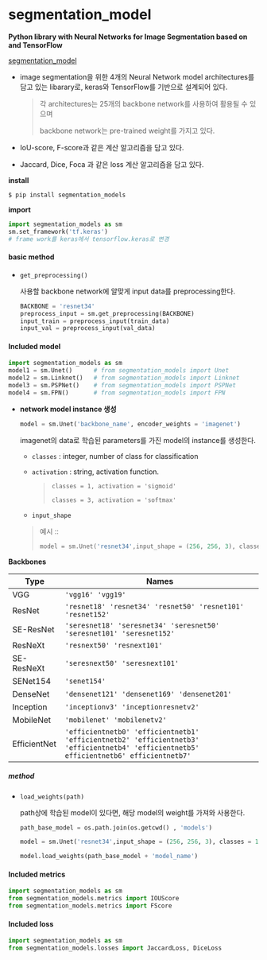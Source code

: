 # segmentation_model

**Python library with Neural Networks for Image Segmentation based on and TensorFlow**

[segmentation_model](https://github.com/qubvel/segmentation_models#simple-training-pipeline)



- image segmentation을 위한 4개의 Neural Network model architectures를 담고 있는 libarary로,  keras와 TensorFlow를 기반으로 설계되어 있다.

  > 각 architectures는 25개의 backbone network를 사용하여 활용될 수 있으며
  >
  > backbone network는 pre-trained weight를 가지고 있다.

- IoU-score, F-score과 같은 계산 알고리즘을 담고 있다.

- Jaccard, Dice, Foca 과 같은 loss 계산 알고리즘을 담고 있다.



**install**

```
$ pip install segmentation_models
```



**import**

```python
import segmentation_models as sm
sm.set_framework('tf.keras')
# frame work를 keras에서 tensorflow.keras로 변경
```



#### basic method

- `get_preprocessing()`

  사용할 backbone network에 알맞게 input data를 preprocessing한다.

  ```python
  BACKBONE = 'resnet34'
  preprocess_input = sm.get_preprocessing(BACKBONE)
  input_train = preprocess_input(train_data)
  input_val = preprocess_input(val_data)
  ```

  



#### Included model

```python
import segmentation_models as sm
model1 = sm.Unet()		# from segmentation_models import Unet
model2 = sm.Linknet()	# from segmentation_models import Linknet
model3 = sm.PSPNet()	# from segmentation_models import PSPNet
model4 = sm.FPN()		# from segmentation_models import FPN
```



- **network model instance 생성**

  ```python
  model = sm.Unet('backbone_name', encoder_weights = 'imagenet')
  ```

  imagenet의 data로 학습된 parameters를 가진 model의 instance를 생성한다.

  - `classes` : integer, number of class for classification

  - `activation` : string, activation function. 

    > `classes = 1, activation = 'sigmoid'`
    >
    > `classes = 3, activation = 'softmax'`

  - `input_shape` 

  > 예시 ::
  >
  > ```python
  > model = sm.Unet('resnet34',input_shape = (256, 256, 3), classes = 1, activation = 'sigmoid', encoder_weights='imagenet')
  > ```

  

**Backbones**

| Type         | Names                                                        |
| ------------ | ------------------------------------------------------------ |
| VGG          | `'vgg16' 'vgg19'`                                            |
| ResNet       | `'resnet18' 'resnet34' 'resnet50' 'resnet101' 'resnet152'`   |
| SE-ResNet    | `'seresnet18' 'seresnet34' 'seresnet50' 'seresnet101' 'seresnet152'` |
| ResNeXt      | `'resnext50' 'resnext101'`                                   |
| SE-ResNeXt   | `'seresnext50' 'seresnext101'`                               |
| SENet154     | `'senet154'`                                                 |
| DenseNet     | `'densenet121' 'densenet169' 'densenet201'`                  |
| Inception    | `'inceptionv3' 'inceptionresnetv2'`                          |
| MobileNet    | `'mobilenet' 'mobilenetv2'`                                  |
| EfficientNet | `'efficientnetb0' 'efficientnetb1' 'efficientnetb2' 'efficientnetb3' 'efficientnetb4' 'efficientnetb5' efficientnetb6' efficientnetb7'` |



##### method

- `load_weights(path)`

  path상에 학습된 model이 있다면, 해당 model의 weight를 가져와 사용한다.

  ```python
  path_base_model = os.path.join(os.getcwd() , 'models')
  
  model = sm.Unet('resnet34',input_shape = (256, 256, 3), classes = 1, activation = 'sigmoid', encoder_weights='imagenet')
  
  model.load_weights(path_base_model + 'model_name')
  ```

  



#### Included metrics

```python
import segmentation_models as sm
from segmentation_models.metrics import IOUScore
from segmentation_models.metrics import FScore
```



#### Included loss

```python
import segmentation_models as sm
from segmentation_models.losses import JaccardLoss, DiceLoss
```



